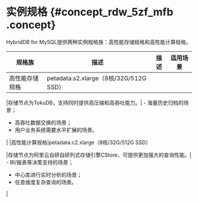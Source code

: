 # 实例规格 {#concept_rdw_5zf_mfb .concept}

HybridDB for MySQL提供两种实例规格族：高性能存储规格和高性能计算规格。

|规格族|描述|描述|适用场景|
|---|--|--|----|
|高性能存储规格|petadata.s2.xlarge（8核/32G/512G SSD）

|存储节点为TokuDB，支持同时提供高压缩和高吞吐能力。| -   海量历史归档的场景；
-   高吞吐数据交换的场景；
-   用户业务系统需要水平扩展的场景。

 |
|高性能计算规格|petadata.c2.xlarge（8核/32G/512G SSD）

|存储节点为阿里云自研自研列式存储引擎CStore，可提供更加强大的查询性能。| -   BI/报表等决策支持的场景；
-   中心库进行实时分析的场景；
-   任意维度复杂查询的场景。

 |

